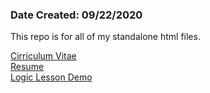 <h3>Date Created: 09/22/2020</h3>
<p>This repo is for all of my standalone html files.</p>
<a href="https://jingenito.github.io/SingleHTMLFiles/cv.html" target="_blank">Cirriculum Vitae</a><br/>
<a href="https://jingenito.github.io/SingleHTMLFiles/Industry_Resume.pdf" target="_blank">Resume</a><br/>
<a href="https://jingenito.github.io/SingleHTMLFiles/ProjectBrbk/logic_lesson.html" target="_blank">Logic Lesson Demo</a>
